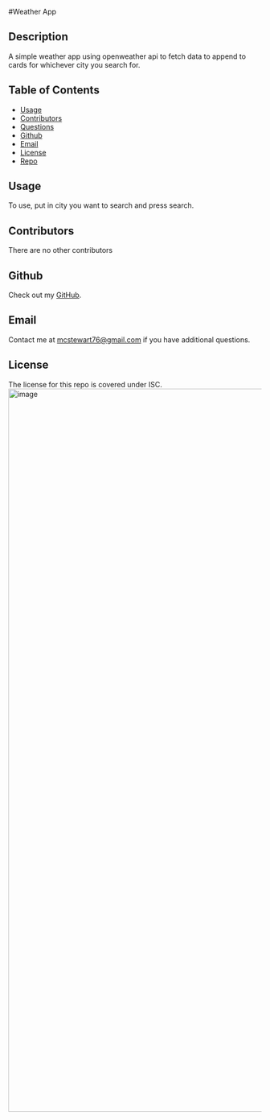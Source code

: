 #Weather App
 
## Description
A simple weather app using openweather api to fetch data to append to cards for whichever city you search for. 

## Table of Contents
* [Usage](#usage)
* [Contributors](#contributors)
* [Questions](#questions)
* [Github](#github)
* [Email](#email)
* [License](#license)
* [Repo](#repo)


## Usage
To use, put in city you want to search and press search. 

## Contributors
There are no other contributors 

## Github
Check out my [GitHub](https://github.com/mcstewart76). 

## Email
Contact me at <a href="MAILTO:mcstewart76@gmail.com">mcstewart76@gmail.com</a> if you have additional questions. 

## License
The license for this repo is covered under ISC. 
<img width="1437" alt="image" src="https://user-images.githubusercontent.com/90533949/170295419-12424840-18ea-4c3c-a586-5065bcc5f702.png">
